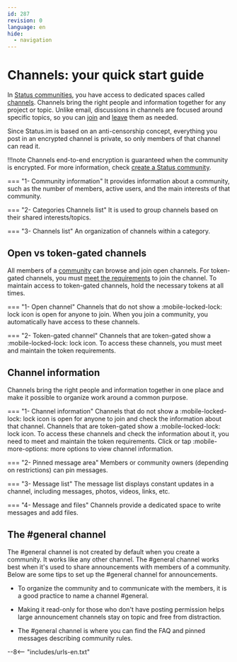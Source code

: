```yaml
---
id: 287
revision: 0
language: en
hide:
  - navigation
---
```


# Channels: your quick start guide

In [Status communities](./about-status-communities.md), you have access to dedicated spaces called [channels](./join-a-channel.md). Channels bring the right people and information together for any project or topic. Unlike email, discussions in channels are focused around specific topics, so you can [join](./join-a-channel.md) and [leave](./leave-a-channel.md) them as needed.

Since Status.im is based on an anti-censorship concept, everything you post in an encrypted channel is private, so only members of that channel can read it.

!!!note 
    Channels end-to-end encryption is guaranteed when the community is encrypted. For more information, check [create a Status community](./create-a-status-community.md).

<!--
[image](image)
-->

=== "1- Community information"
    It provides information about a community, such as the number of members, active users, and the main interests of that community.

=== "2- Categories Channels list"
    It is used to group channels based on their shared interests/topics.

=== "3- Channels list"
    An organization of channels within a category.

## Open vs token-gated channels

All members of a [community](./about-status-communities.md) can browse and join open channels. For token-gated channels, you must [meet the requirements](./understand-token-requirements-in-channels.md) to join the channel. To maintain access to token-gated channels, hold the necessary tokens at all times.

<!--
![image](image)
-->

=== "1- Open channel"
    Channels that do not show a :mobile-locked-lock: lock icon is open for anyone to join. When you join a community, you automatically have access to these channels.

=== "2- Token-gated channel"
    Channels that are token-gated show a :mobile-locked-lock: lock icon. To access these channels, you must meet and maintain the token requirements. 

## Channel information

Channels bring the right people and information together in one place and make it possible to organize work around a common purpose.

<!--
![image](image)
-->

=== "1- Channel information" 
    Channels that do not show a :mobile-locked-lock: lock icon is open for anyone to join and check the information about that channel. Channels that are token-gated show a :mobile-locked-lock: lock icon. To access these channels and check the information about it, you need to meet and maintain the token requirements. Click or tap :mobile-more-options: more options to view channel information.

=== "2- Pinned message area"
    Members or community owners (depending on restrictions) can pin messages. 

=== "3- Message list"
    The message list displays constant updates in a channel, including messages, photos, videos, links, etc.

=== "4- Message and files"
    Channels provide a dedicated space to write messages and add files.

## The #general channel

The #general channel is not created by default when you create a community. It works like any other channel. The #general channel works best when it's used to share announcements with members of a community. Below are some tips to set up the #general channel for announcements.

* To organize the community and to communicate with the members, it is a good practice to name a channel #general. 

* Making it read-only for those who don't have posting permission helps large announcement channels stay on topic and free from distraction.

* The #general channel is where you can find the FAQ and pinned messages describing community rules.

--8<-- "includes/urls-en.txt"
